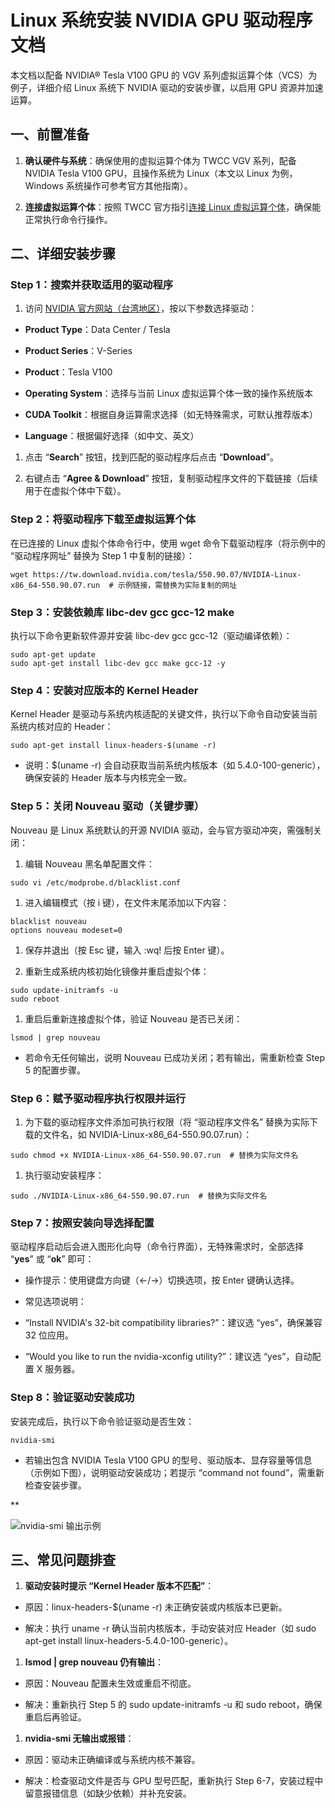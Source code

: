 # Linux 系统安装 NVIDIA GPU 驱动程序文档

本文档以配备 NVIDIA® Tesla V100 GPU 的 VGV 系列虚拟运算个体（VCS）为例子，详细介绍 Linux 系统下 NVIDIA 驱动的安装步骤，以启用 GPU 资源并加速运算。

## 一、前置准备

1. **确认硬件与系统**：确保使用的虚拟运算个体为 TWCC VGV 系列，配备 NVIDIA Tesla V100 GPU，且操作系统为 Linux（本文以 Linux 为例，Windows 系统操作可参考官方其他指南）。

1. **连接虚拟运算个体**：按照 TWCC 官方指引[连接 Linux 虚拟运算个体](https://man.twcc.ai/@twccdocs/vcs-guide-connect-to-linux-from-windows-zh)，确保能正常执行命令行操作。

## 二、详细安装步骤

### Step 1：搜索并获取适用的驱动程序

1. 访问 [NVIDIA 官方网站（台湾地区）](https://www.nvidia.com.tw/Download/index.aspx?lang=tw)，按以下参数选择驱动：

- **Product Type**：Data Center / Tesla

- **Product Series**：V-Series

- **Product**：Tesla V100

- **Operating System**：选择与当前 Linux 虚拟运算个体一致的操作系统版本

- **CUDA Toolkit**：根据自身运算需求选择（如无特殊需求，可默认推荐版本）

- **Language**：根据偏好选择（如中文、英文）

1. 点击 “**Search**” 按钮，找到匹配的驱动程序后点击 “**Download**”。

1. 右键点击 “**Agree & Download**” 按钮，复制驱动程序文件的下载链接（后续用于在虚拟个体中下载）。


### Step 2：将驱动程序下载至虚拟运算个体

在已连接的 Linux 虚拟个体命令行中，使用 wget 命令下载驱动程序（将示例中的 “驱动程序网址” 替换为 Step 1 中复制的链接）：

```
wget https://tw.download.nvidia.com/tesla/550.90.07/NVIDIA-Linux-x86_64-550.90.07.run  # 示例链接，需替换为实际复制的网址
```

### Step 3：安装依赖库 libc-dev gcc gcc-12 make

执行以下命令更新软件源并安装 libc-dev gcc gcc-12（驱动编译依赖）：

```
sudo apt-get update
sudo apt-get install libc-dev gcc make gcc-12 -y
```

### Step 4：安装对应版本的 Kernel Header

Kernel Header 是驱动与系统内核适配的关键文件，执行以下命令自动安装当前系统内核对应的 Header：

```
sudo apt-get install linux-headers-$(uname -r)
```

- 说明：$(uname -r) 会自动获取当前系统内核版本（如 5.4.0-100-generic），确保安装的 Header 版本与内核完全一致。

### Step 5：关闭 Nouveau 驱动（关键步骤）

Nouveau 是 Linux 系统默认的开源 NVIDIA 驱动，会与官方驱动冲突，需强制关闭：

1. 编辑 Nouveau 黑名单配置文件：

```
sudo vi /etc/modprobe.d/blacklist.conf
```

1. 进入编辑模式（按 i 键），在文件末尾添加以下内容：

```
blacklist nouveau
options nouveau modeset=0
```

1. 保存并退出（按 Esc 键，输入 :wq! 后按 Enter 键）。

1. 重新生成系统内核初始化镜像并重启虚拟个体：

```
sudo update-initramfs -u
sudo reboot
```

1. 重启后重新连接虚拟个体，验证 Nouveau 是否已关闭：

```
lsmod | grep nouveau
```

- 若命令无任何输出，说明 Nouveau 已成功关闭；若有输出，需重新检查 Step 5 的配置步骤。

### Step 6：赋予驱动程序执行权限并运行

1. 为下载的驱动程序文件添加可执行权限（将 “驱动程序文件名” 替换为实际下载的文件名，如 NVIDIA-Linux-x86_64-550.90.07.run）：

```
sudo chmod +x NVIDIA-Linux-x86_64-550.90.07.run  # 替换为实际文件名
```

1. 执行驱动安装程序：

```
sudo ./NVIDIA-Linux-x86_64-550.90.07.run  # 替换为实际文件名
```

### Step 7：按照安装向导选择配置

驱动程序启动后会进入图形化向导（命令行界面），无特殊需求时，全部选择 “**yes**” 或 “**ok**” 即可：

- 操作提示：使用键盘方向键（←/→）切换选项，按 Enter 键确认选择。

- 常见选项说明：

- “Install NVIDIA's 32-bit compatibility libraries?”：建议选 “yes”，确保兼容 32 位应用。

- “Would you like to run the nvidia-xconfig utility?”：建议选 “yes”，自动配置 X 服务器。

### Step 8：验证驱动安装成功

安装完成后，执行以下命令验证驱动是否生效：

```
nvidia-smi
```

- 若输出包含 NVIDIA Tesla V100 GPU 的型号、驱动版本、显存容量等信息（示例如下图），说明驱动安装成功；若提示 “command not found”，需重新检查安装步骤。

**

![nvidia-smi 输出示例](https://i.imgur.com/Vgn1ZQX.png)

## 三、常见问题排查

1. **驱动安装时提示 “Kernel Header 版本不匹配”**：

- 原因：linux-headers-$(uname -r) 未正确安装或内核版本已更新。

- 解决：执行 uname -r 确认当前内核版本，手动安装对应 Header（如 sudo apt-get install linux-headers-5.4.0-100-generic）。

1. **lsmod | grep nouveau 仍有输出**：

- 原因：Nouveau 配置未生效或重启不彻底。

- 解决：重新执行 Step 5 的 sudo update-initramfs -u 和 sudo reboot，确保重启后再验证。

1. **nvidia-smi 无输出或报错**：

- 原因：驱动未正确编译或与系统内核不兼容。

- 解决：检查驱动文件是否与 GPU 型号匹配，重新执行 Step 6-7，安装过程中留意报错信息（如缺少依赖）并补充安装。